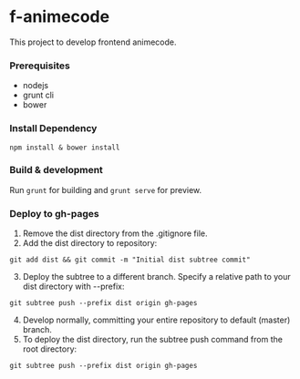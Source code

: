 # f-animecode

This project to develop frontend animecode.

### Prerequisites
- nodejs
- grunt cli
- bower

### Install Dependency

```
npm install & bower install
```

### Build & development

Run `grunt` for building and `grunt serve` for preview.


### Deploy to gh-pages

1. Remove the dist directory from the .gitignore file.
2. Add the dist directory to repository:

```
git add dist && git commit -m "Initial dist subtree commit"
```
3. Deploy the subtree to a different branch. Specify a relative path to your dist directory with --prefix:

```
git subtree push --prefix dist origin gh-pages
```
4. Develop normally, committing your entire repository to default (master) branch.
5. To deploy the dist directory, run the subtree push command from the root directory:
```
git subtree push --prefix dist origin gh-pages
```
